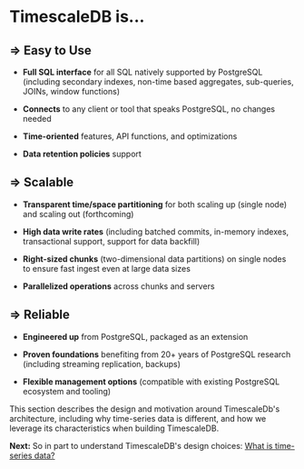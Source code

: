 <!---
# Overview
## What is time-series data?  (AK)
## Metrics, sensor data, events.  Regular and irregular.   Narrow vs. wide
## Data model (AK)
## Wide rows
## How to store metrics in Timescale
# Architecture, Concepts  (MJF)
## Terminology:  Hypertable & chunks
## Illustration of reading/writing data
## Single-node vs. clustering
## Why did we take this architecture?  (from blog post)
# Why use timescale (MJF)
## Compared to Postgres?
## Compared to NoSQL
## When not to use timescale?
-->

# TimescaleDB is...

## ⇒ Easy to Use

- **Full SQL interface** for all SQL natively supported by
PostgreSQL (including secondary indexes, non-time based aggregates,
sub-queries, JOINs, window functions)

- **Connects** to any client or tool that speaks PostgreSQL, no changes needed

- **Time-oriented** features, API functions, and optimizations

- **Data retention policies** support


## ⇒ Scalable

- **Transparent time/space partitioning** for both scaling up (single node)
and scaling out (forthcoming)

- **High data write rates** (including batched commits, in-memory
indexes, transactional support, support for data backfill)

- **Right-sized chunks** (two-dimensional data partitions) on single nodes to
ensure fast ingest even at large data sizes

- **Parallelized operations** across chunks and servers

## ⇒ Reliable

- **Engineered up** from PostgreSQL, packaged as an extension

- **Proven foundations** benefiting from 20+ years of PostgreSQL
research (including streaming replication, backups)

- **Flexible management options** (compatible with existing PostgreSQL
ecosystem and tooling)


This section describes the design and motivation around TimescaleDb's
architecture, including why time-series data is different, and how we leverage
its characteristics when building TimescaleDB.

**Next:**  So in part to understand TimescaleDB's design choices:
[What is time-series data?](/introduction/time-series-data)
